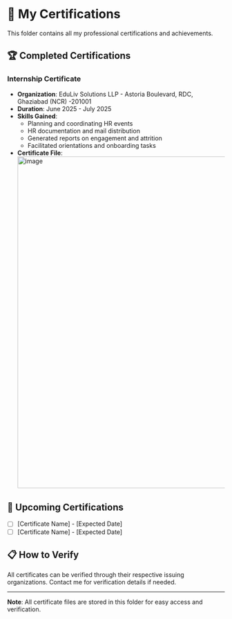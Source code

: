# 📜 My Certifications

This folder contains all my professional certifications and achievements.

## 🏆 Completed Certifications

### Internship Certificate
- **Organization**: EduLiv Solutions LLP - Astoria Boulevard, RDC, Ghaziabad (NCR) -201001
- **Duration**: June 2025 - July 2025
- **Skills Gained**: 
  - Planning and coordinating HR events
  - HR documentation and mail distribution 
  - Generated reports on engagement and attrition
  - Facilitated orientations and onboarding tasks
- **Certificate File**: <img width="1366" height="768" alt="image" src="https://github.com/user-attachments/assets/178825bf-92f2-463f-b7b0-004025710bac" />


## 🎯 Upcoming Certifications
- [ ] [Certificate Name] - [Expected Date]
- [ ] [Certificate Name] - [Expected Date]

## 📋 How to Verify
All certificates can be verified through their respective issuing organizations. Contact me for verification details if needed.

---
**Note**: All certificate files are stored in this folder for easy access and verification.
